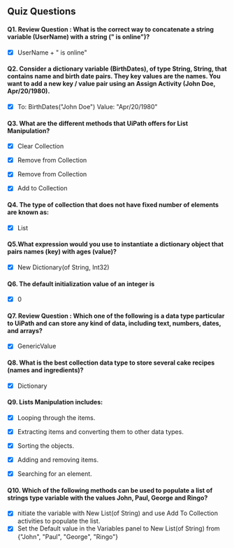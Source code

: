 ## Quiz Questions

#### Q1. Review Question : What is the correct way to concatenate a string variable (UserName) with a string (" is online")?
- [x] UserName  + " is online"

#### Q2. Consider a dictionary variable (BirthDates), of type String, String, that contains name and birth date pairs. They key values are the names. You want to add a new key / value pair using an Assign Activity (John Doe, Apr/20/1980). 
- [x] To: BirthDates("John Doe") Value: "Apr/20/1980"


#### Q3. What are the different methods that UiPath offers for List Manipulation?
- [x] Clear Collection
- [x] Remove from Collection
- [x] Remove from Collection
- [x] Add to Collection


#### Q4. The type of collection that does not have fixed number of elements are known as:
- [x] List


#### Q5.What expression would you use to instantiate a dictionary object that pairs names (key) with ages (value)? 
- [x] New Dictionary(of String, Int32)


#### Q6. The default initialization value of an integer is
- [x] 0


#### Q7. Review Question : Which one of the following is a data type particular to UiPath and can store any kind of data, including text, numbers, dates, and arrays?
- [x] GenericValue


#### Q8. What is the best collection data type to store several cake recipes (names and ingredients)?
- [x] Dictionary


#### Q9. Lists Manipulation includes:
- [x] Looping through the items.
- [x] Extracting items and converting them to other data types.
- [x] Sorting the objects.
- [x] Adding and removing items.
- [x] Searching for an element.


#### Q10. Which of the following methods can be used to populate a list of strings type variable with the values John, Paul, George and Ringo?
- [x] nitiate the variable with New List(of String) and use Add To Collection activities to populate the list.
- [x] Set the Default value in the Variables panel to New List(of String) from {"John", "Paul", "George", "Ringo"}
